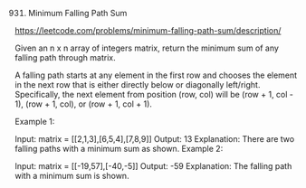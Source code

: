931. Minimum Falling Path Sum

https://leetcode.com/problems/minimum-falling-path-sum/description/

Given an n x n array of integers matrix, return the minimum sum of any falling path through matrix.

A falling path starts at any element in the first row and chooses the element in the next row that is either directly below or diagonally left/right. Specifically, the next element from position (row, col) will be (row + 1, col - 1), (row + 1, col), or (row + 1, col + 1).

 

Example 1:


Input: matrix = [[2,1,3],[6,5,4],[7,8,9]]
Output: 13
Explanation: There are two falling paths with a minimum sum as shown.
Example 2:


Input: matrix = [[-19,57],[-40,-5]]
Output: -59
Explanation: The falling path with a minimum sum is shown.
